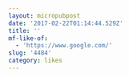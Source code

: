 ```yaml
---
layout: micropubpost
date: '2017-02-22T01:14:44.529Z'
title: ''
mf-like-of:
  - 'https://www.google.com/'
slug: '4484'
category: likes
---
```

